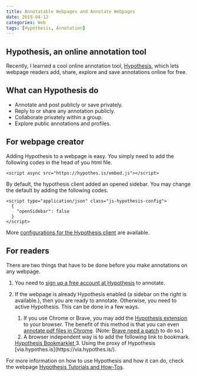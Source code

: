 ```yaml
---
title: Annotatable Webpages and Annotate Webpages
date: 2019-04-12
categories: Web
tags: [Hypothesis, Annotation]
---
```


## Hypothesis, an online annotation tool

Recently, I learned a cool online annotation tool, [Hypothesis](https://web.hypothes.is/), which lets webpage readers add, share, explore and save annotations online for free.

## What can Hypothesis do

- Annotate and post publicly or save privately.
- Reply to or share any annotation publicly.
- Collaborate privately within a group.
- Explore public annotations and profiles.

## For webpage creator

Adding Hypothesis to a webpage is easy. You simply need to add the following codes in the head of you html file.

```{html, echo=F}
<script async src="https://hypothes.is/embed.js"></script>
```

By default, the hypothesis client added an opened sidebar. You may change the default by adding the following codes.

```{html, echo=F}
<script type="application/json" class="js-hypothesis-config">
  {
    "openSidebar": false
  }
</script>
```

More [configurations for the Hypothesis client](https://h.readthedocs.io/projects/client/en/latest/publishers/config/) are available.

## For readers

There are two things that have to be done before you make annotations on any webpage.

1. You need to [sign up a free account at Hypothesis](https://hypothes.is/signup) to annotate.

2. If the webpage is already Hypothesis enabled (a sidebar on the right is available.), then you are ready to annotate. Otherwise, you need to active Hypothesis. This can be done in a few ways.
   1. If you use Chrome or Brave, you may add the [Hypothesis extension](https://chrome.google.com/webstore/detail/hypothesis-web-pdf-annota/bjfhmglciegochdpefhhlphglcehbmek) to your browser. The benefit of this method is that you can even [annotate pdf files in Chrome](https://web.hypothes.is/help/annotating-locally-saved-pdfs/). (Note: [Brave need a patch](https://github.com/hypothesis/product-backlog/issues/899) to do so.)
   2. A browser independent way is to add the following link to bookmark.
   <a class="fusion-button button-flat fusion-button-round button-medium button-default button-3 hyp-button-gray" href="javascript:(function(){window.hypothesisConfig=function(){return{showHighlights:true,appType:'bookmarklet'};};var d=document,s=d.createElement('script');s.setAttribute('src','https://hypothes.is/embed.js');d.body.appendChild(s)})();" target="_self">
      <span class="fusion-button-text"><hypothesis-highlight class="annotator-hl">Hypothesis Bookmarklet</hypothesis-highlight>
      </span>
   </a>
   3. Using the proxy of Hypothesis [via.hypothes.is](https://via.hypothes.is/).

For more information on how to use Hypothesis and how it can do, check the webpage [Hypothesis Tutorials and How-Tos](https://web.hypothes.is/help-categories/tutorials/).